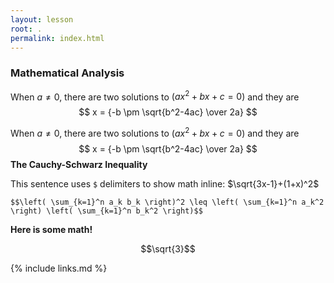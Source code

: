 ```yaml
---
layout: lesson
root: .
permalink: index.html
---
```



### Mathematical Analysis

When $a \ne 0$, there are two solutions to $(ax^2 + bx + c = 0)$ and they are 
$$ x = {-b \pm \sqrt{b^2-4ac} \over 2a} $$

When $a \ne 0$, there are two solutions to $(ax^2 + bx + c = 0)$ and they are 
$$ x = {-b \pm \sqrt{b^2-4ac} \over 2a} $$
**The Cauchy-Schwarz Inequality**

This sentence uses `$` delimiters to show math inline:  $\sqrt{3x-1}+(1+x)^2$

`$$\left( \sum_{k=1}^n a_k b_k \right)^2 \leq \left( \sum_{k=1}^n a_k^2 \right) \left( \sum_{k=1}^n b_k^2 \right)$$`

**Here is some math!**

```math
\sqrt{3}
```
{% include links.md %}
